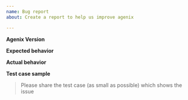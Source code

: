 ```yaml
---
name: Bug report
about: Create a report to help us improve agenix

---
```


**Agenix Version**


**Expected behavior**


**Actual behavior**


**Test case sample**
> Please share the test case (as small as possible) which shows the issue
